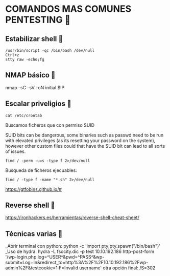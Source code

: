 # COMANDOS MAS COMUNES PENTESTING 🚀

## Estabilizar shell 🔧
```
/usr/bin/script -qc /bin/bash /dev/null
Ctrl+z
stty raw -echo;fg
```
## NMAP básico 🔧
nmap -sC -sV -oN initial $IP

## Escalar priveligios 📖
```
cat /etc/crontab
```
Buscamos ficheros que con permiso SUID
	
SUID bits can be dangerous, some binaries such as passwd need to be run with elevated privileges (as its resetting your password on the system), however other custom files could that have the SUID bit can lead to all sorts of issues.
```
find / -perm -u=s -type f 2>/dev/null
```
Busqueda de ficheros ejecuables:
```
find / -type f -name "*.sh" 2>/dev/null
```

https://gtfobins.github.io/#

## Reverse shell 📖
https://ironhackers.es/herramientas/reverse-shell-cheat-sheet/

## Técnicas varias 🔧
_Abrir terminal con python: python -c 'import pty;pty.spawn("/bin/bash")'
_Uso de hydra: hydra -L fsocity.dic -p test 10.10.192.186 http-post-form '/wp-login.php:log=^USER^&pwd=^PASS^&wp-submit=Log+In&redirect_to=http%3A%2F%2F10.10.192.186%2Fwp-admin%2F&testcookie=1:F=Invalid username' otra opción final: /S=302
